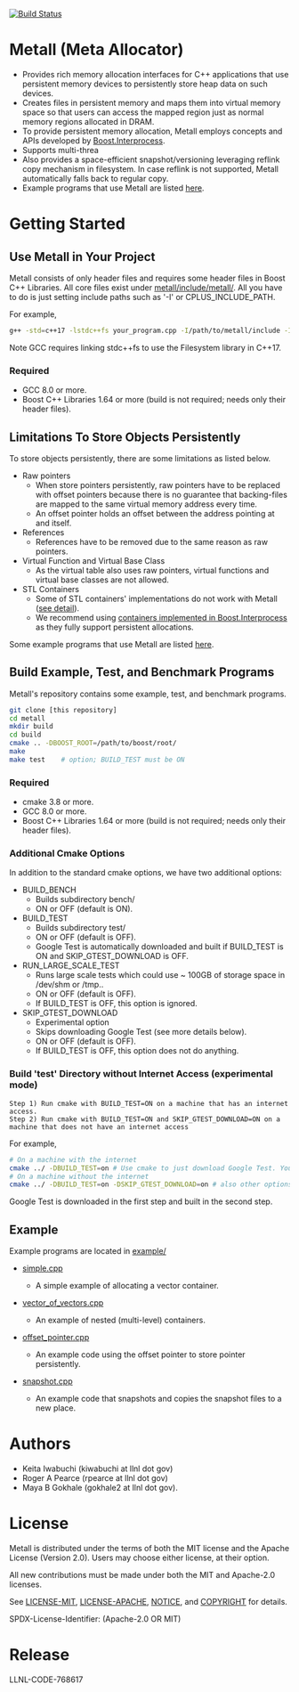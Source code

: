 [![Build Status](https://travis-ci.org/LLNL/metall.svg?branch=develop)](https://travis-ci.org/LLNL/metall)

Metall (Meta Allocator)
====================
* Provides rich memory allocation interfaces for C++ applications that use persistent memory devices to persistently store heap data on such devices.
* Creates files in persistent memory and maps them into virtual memory space so that users can access the mapped region just as normal memory regions allocated in DRAM.
* To provide persistent memory allocation, Metall employs concepts and APIs developed by [Boost.Interprocess](https://www.boost.org/doc/libs/1_69_0/doc/html/interprocess.html).
* Supports multi-threa
* Also provides a space-efficient snapshot/versioning leveraging reflink copy mechanism in filesystem. In case reflink is not supported, Metall automatically falls back to regular copy.
* Example programs that use Metall are listed [here](#example).



# Getting Started



## Use Metall in Your Project

Metall consists of only header files and requires some header files in Boost C++ Libraries.
All core files exist under [metall/include/metall/](./include/metall).
All you have to do is just setting include paths such as '-I' or CPLUS_INCLUDE_PATH.

For example,
```bash
g++ -std=c++17 -lstdc++fs your_program.cpp -I/path/to/metall/include -I/path/to/boost/include
```
Note GCC requires linking stdc++fs to use the Filesystem library in C++17.


### Required

 - GCC 8.0 or more.
 - Boost C++ Libraries 1.64 or more (build is not required; needs only their header files).



## Limitations To Store Objects Persistently

To store objects persistently, there are some limitations as listed below.

* Raw pointers
    * When store pointers persistently, raw pointers have to be replaced with offset pointers because there is no guarantee that backing-files are mapped to the same virtual memory address every time.
    * An offset pointer holds an offset between the address pointing at and itself.
* References
    * References have to be removed due to the same reason as raw pointers.
* Virtual Function and Virtual Base Class
    * As the virtual table also uses raw pointers, virtual functions and virtual base classes are not allowed.
* STL Containers
    * Some of STL containers' implementations do not work with Metall ([see detail](https://www.boost.org/doc/libs/1_69_0/doc/html/interprocess/allocators_containers.html#interprocess.allocators_containers.containers_explained.stl_container_requirements)).
    * We recommend using [containers implemented in Boost.Interprocess](https://www.boost.org/doc/libs/1_69_0/doc/html/interprocess/allocators_containers.html#interprocess.allocators_containers.containers_explained.containers)
     as they fully support persistent allocations.

Some example programs that use Metall are listed [here](#example).



## Build Example, Test, and Benchmark Programs
Metall's repository contains some example, test, and benchmark programs.

```bash
git clone [this repository]
cd metall
mkdir build
cd build
cmake .. -DBOOST_ROOT=/path/to/boost/root/
make
make test    # option; BUILD_TEST must be ON
```

### Required

 - cmake 3.8 or more.
 - GCC 8.0 or more.
 - Boost C++ Libraries 1.64 or more (build is not required; needs only their header files).


### Additional Cmake Options

In addition to the standard cmake options, we have two additional options:
* BUILD_BENCH
    * Builds subdirectory bench/
    * ON or OFF (default is ON).
* BUILD_TEST
    * Builds subdirectory test/
    * ON or OFF (default is OFF).
    * Google Test is automatically downloaded and built if BUILD_TEST is ON and SKIP_GTEST_DOWNLOAD is OFF.
* RUN_LARGE_SCALE_TEST
    * Runs large scale tests which could use ~ 100GB of storage space in /dev/shm or /tmp..
    * ON or OFF (default is OFF).
    * If BUILD_TEST is OFF, this option is ignored.
* SKIP_GTEST_DOWNLOAD
    * Experimental option
    * Skips downloading Google Test (see more details below).
    * ON or OFF (default is OFF).
    * If BUILD_TEST is OFF, this option does not do anything.


### Build 'test' Directory without Internet Access (experimental mode)

    Step 1) Run cmake with BUILD_TEST=ON on a machine that has an internet access.
    Step 2) Run cmake with BUILD_TEST=ON and SKIP_GTEST_DOWNLOAD=ON on a machine that does not have an internet access

For example,
```bash
# On a machine with the internet
cmake ../ -DBUILD_TEST=on # Use cmake to just download Google Test. You might also need specify BOOST_ROOT option
# On a machine without the internet
cmake ../ -DBUILD_TEST=on -DSKIP_GTEST_DOWNLOAD=on # also other options you want to use
```
Google Test is downloaded in the first step and built in the second step.


## Example

Example programs are located in [example/](example/)
* [simple.cpp](./example/simple.cpp)
    * A simple example of allocating a vector container.

* [vector_of_vectors.cpp](./example/vector_of_vectors.cpp)
    * An example of nested (multi-level) containers.

* [offset_pointer.cpp](./example/offset_pointer.cpp)
    * An example code using the offset pointer to store pointer persistently.

* [snapshot.cpp](./example/snapshot.cpp)
    * An example code that snapshots and copies the snapshot files to a new place.


# Authors

* Keita Iwabuchi (kiwabuchi at llnl dot gov)
* Roger A Pearce (rpearce at llnl dot gov)
* Maya B Gokhale (gokhale2 at llnl dot gov).



# License

Metall is distributed under the terms of both the MIT license and the Apache License (Version 2.0).
Users may choose either license, at their option.

All new contributions must be made under both the MIT and Apache-2.0 licenses.

See [LICENSE-MIT](LICENSE-MIT), [LICENSE-APACHE](LICENSE-APACHE), [NOTICE](NOTICE), and [COPYRIGHT](COPYRIGHT) for details.

SPDX-License-Identifier: (Apache-2.0 OR MIT)



# Release

LLNL-CODE-768617
